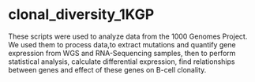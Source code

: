 # clonal_diversity_1KGP

These scripts were used to analyze data from the 1000 Genomes Project. We used them to process data,to extract mutations and quantify gene expression from WGS and RNA-Sequencing samples, then to perform statistical analysis, calculate differential expression, find relationships between genes and effect of these genes on B-cell clonality. 
